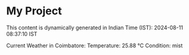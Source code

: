 # My Project

This content is dynamically generated in Indian Time (IST): 2024-08-11 08:37:10 IST


Current Weather in Coimbatore:
Temperature: 25.88 °C
Condition: mist
